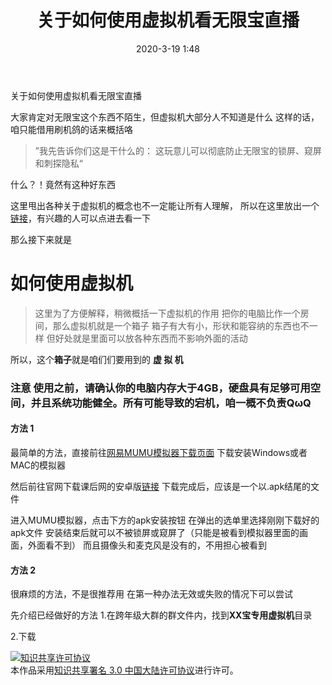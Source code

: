 ﻿---
layout: post
title: 关于如何使用虚拟机看无限宝直播
slug: About how to watch wuxianbao Live with a virtual machine
date: 2020-3-19 1:48
status: publish
author: <Cody>
categories: 
  - 默认分类
tags: 
  - 无限宝
  - 虚拟机
---
关于如何使用虚拟机看无限宝直播

大家肯定对无限宝这个东西不陌生，但虚拟机大部分人不知道是什么
这样的话，咱只能借用刷机鸽的话来概括咯
>”我先告诉你们这是干什么的：
这玩意儿可以彻底防止无限宝的锁屏、窥屏和刺探隐私“

什么？！竟然有这种好东西

这里甩出各种关于虚拟机的概念也不一定能让所有人理解，
所以在这里放出一个[链接](https://www.baidu.com/)，有兴趣的人可以点进去看一下

那么接下来就是
# 如何使用虚拟机
>这里为了方便解释，稍微概括一下虚拟机的作用
把你的电脑比作一个房间，那么虚拟机就是一个箱子
箱子有大有小，形状和能容纳的东西也不一样
但好处就是里面可以放各种东西而不影响外面的活动

所以，这个**箱子**就是咱们们要用到的 **虚 拟 机**
### 注意 使用之前，请确认你的电脑内存大于4GB，硬盘具有足够可用空间，并且系统功能健全。所有可能导致的宕机，咱一概不负责QωQ
#### 方法 1
最简单的方法，直接前往[网易MUMU模拟器下载页面](http://mumu.163.com/)
下载安装Windows或者MAC的模拟器

然后前往官网下载课后网的安卓版[链接](https://www.kehou.com/charactFunction.htm)
下载完成后，应该是一个以.apk结尾的文件

进入MUMU模拟器，点击下方的apk安装按钮
在弹出的选单里选择刚刚下载好的apk文件
安装结束后就可以不被锁屏或窥屏了（只能是被看到模拟器里面的画面，外面看不到）
而且摄像头和麦克风是没有的，不用担心被看到

#### 方法 2
很麻烦的方法，不是很推荐用
在第一种办法无效或失败的情况下可以尝试

先介绍已经做好的方法
1.在跨年级大群的群文件内，找到**XX宝专用虚拟机**目录

2.下载




<a rel="license" href="http://creativecommons.org/licenses/by/3.0/cn/"><img alt="知识共享许可协议" style="border-width:0" src="https://i.creativecommons.org/l/by/3.0/cn/88x31.png" /></a><br />本作品采用<a rel="license" href="http://creativecommons.org/licenses/by/3.0/cn/">知识共享署名 3.0 中国大陆许可协议</a>进行许可。